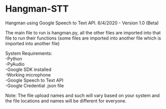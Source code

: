 # Hangman-STT
Hangman using Google Speech to Text API.
6/4/2020 - Version 1.0 (Beta)

The main file to run is hangman.py, all the other files are imported into that file to run their functions 
(some files are imported into another file which is imported into another file)

System Requirements:  
-Python  
-PyAudio  
-Google SDK installed  
-Working microphone  
-Google Speech to Text API  
-Google Credential .json file  

Note:
The file upload names and such will vary based on your system and the file locations and names will be different for everyone.

